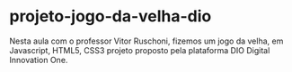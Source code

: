 # projeto-jogo-da-velha-dio
 Nesta aula com o professor Vitor Ruschoni, fizemos um jogo da velha, em Javascript, HTML5, CSS3 projeto proposto pela plataforma DIO Digital Innovation One.
